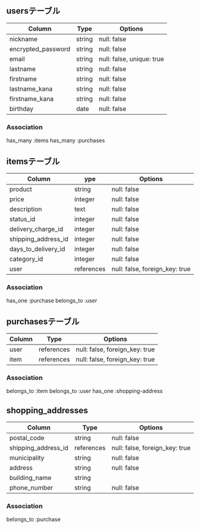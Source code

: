 ## usersテーブル

| Column             | Type   | Options                   |
| ------------------ | ------ | ------------------------- |
| nickname           | string | null: false               |
| encrypted_password | string | null: false               |
| email              | string | null: false, unique: true |
| lastname           | string | null: false               |
| firstname          | string | null: false               |
| lastname_kana      | string | null: false               |
| firstname_kana     | string | null: false               |
| birthday           | date   | null: false               |

### Association

has_many :items
has_many :purchases

## itemsテーブル

| Column               | ype       | Options                        |
| ------------------- | ---------- | ------------------------------ |
| product             | string     | null: false                    |
| price               | integer    | null: false                    |
| description         | text       | null: false                    |
| status_id           | integer    | null: false                    |
| delivery_charge_id  | integer    | null: false                    |
| shipping_address_id | integer    | null: false                    |
| days_to_delivery_id | integer    | null: false                    |
| category_id         | integer    | null: false                    |
| user                | references | null: false, foreign_key: true |

### Association

has_one :purchase
belongs_to :user


## purchasesテーブル

| Column | Type       | Options                        |
| -------| ---------- | ------------------------------ |
| user   | references | null: false, foreign_key: true |
| item   | references | null: false, foreign_key: true |


### Association

belongs_to :item
belongs_to :user
has_one :shopping-address


## shopping_addresses

| Column              | Type       | Options                        |
| ------------------- | ---------- | ------------------------------ |
| postal_code         | string     | null: false                    |
| shipping_address_id | references | null: false, foreign_key: true |
| municipality        | string     | null: false                    |
| address             | string     | null: false                    |
| building_name       | string     |                                |
| phone_number        | string     | null: false                    |

### Association

belongs_to :purchase